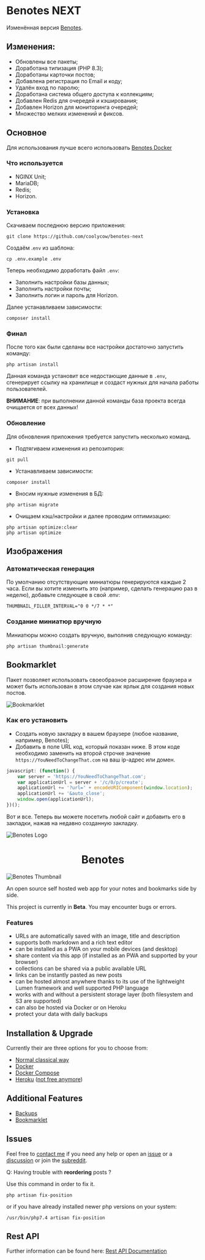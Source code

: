 # Benotes NEXT
Изменённая версия [Benotes](https://github.com/fr0tt/benotes).

## Изменения:
- Обновлены все пакеты;
- Доработана типизация (PHP 8.3);
- Доработаны карточки постов;
- Добавлена регистрация по Email и коду;
- Удалён вход по паролю;
- Доработана система общего доступа к коллекциям;
- Добавлен Redis для очередей и кэширования;
- Добавлен Horizon для мониторинга очередей;
- Множество мелких изменений и фиксов.

## Основное
Для использования лучше всего использовать [Benotes Docker](https://github.com/coolycow/benotes-docker)

### Что используется
- NGINX Unit;
- MariaDB;
- Redis;
- Horizon.

### Установка
Скачиваем последнюю версию приложения:
```shell
git clone https://github.com/coolycow/benotes-next
```

Создаём .`env` из шаблона:
```shell
cp .env.example .env
```

Теперь необходимо доработать файл `.env`:
- Заполнить настройки базы данных;
- Заполнить настройки почты;
- Заполнить логин и пароль для Horizon.

Далее устанавливаем зависимости:
```shell
composer install
```

### Финал
После того как были сделаны все настройки достаточно запустить команду:
```shell
php artisan install
```
Данная команда установит все недостающие данные в `.env`, сгенерирует ссылку на хранилище и создаст нужных для начала работы пользователей.

**ВНИМАНИЕ**: при выполнении данной команды база проекта всегда очищается от всех данных!

### Обновление
Для обновления приложения требуется запустить несколько команд.

* Подтягиваем изменения из репозитория:
```shell
git pull
```

* Устанавливаем зависимости:
```shell
composer install
```

* Вносим нужные изменения в БД: 
```shell
php artisan migrate
```

* Очищаем кэш/настройки и далее проводим оптимизацию:
```shell
php artisan optimize:clear
php artisan optimize
```

## Изображения
### Автоматическая генерация
По умолчанию отсутствующие миниатюры генерируются каждые 2 часа.
Если вы хотите изменить это (например, сделать генерацию раз в неделю), добавьте следующее в свой .env:
```dotenv
THUMBNAIL_FILLER_INTERVAL="0 0 */7 * *"
```

### Создание миниатюр вручную
Миниатюры можно создать вручную, выполнив следующую команду:
```shell
php artisan thumbnail:generate
```

## Bookmarklet
Пакет позволяет использовать своеобразное расширение браузера и может быть использован в этом случае как ярлык для создания новых постов.

![Bookmarklet](https://raw.githubusercontent.com/coolycow/benotes/master/public/bookmarklet.gif)

### Как его установить
* Создать новую закладку в вашем браузере (любое название, например, Benotes);
* Добавить в поле URL код, который показан ниже. В этом коде необходимо заменить на второй строчке значение `https://YouNeedToChangeThat.com` на ваш ip-адрес или домен.

```javascript
javascript: (function() {
	var server = 'https://YouNeedToChangeThat.com';
	var applicationUrl = server + '/c/0/p/create';
	applicationUrl += '?url=' + encodeURIComponent(window.location);
	applicationUrl += '&auto_close';
	window.open(applicationUrl);
})();
```
Вот и все. Теперь вы можете посетить любой сайт и добавить его в закладки, нажав на недавно созданную закладку.

![Benotes Logo](https://raw.githubusercontent.com/coolycow/benotes/master/public/apple-touch-icon.png)

<h1 align="center">Benotes</h1>

![Benotes Thumbnail](https://user-images.githubusercontent.com/33751346/177018302-61f0e613-c7ff-40ff-b260-771f78489233.jpg)

An open source self hosted web app for your notes and bookmarks side by side.

This project is currently in **Beta**. You may encounter bugs or errors.

### Features

-   URLs are automatically saved with an image, title and description
-   supports both markdown and a rich text editor
-   can be installed as a PWA on your mobile devices (and desktop)
-   share content via this app (if installed as an PWA and supported by your browser)
-   collections can be shared via a public available URL
-   links can be instantly pasted as new posts
-   can be hosted almost anywhere thanks to its use of the lightweight Lumen framework and well supported PHP language
-   works with and without a persistent storage layer (both filesystem and S3 are supported)
-   can also be hosted via Docker or on Heroku
-   protect your data with daily backups

## Installation & Upgrade

Currently their are three options for you to choose from:

-   [Normal classical way](https://benotes.org/docs/installation/classic)
-   [Docker](https://benotes.org/docs/installation/docker)
-   [Docker Compose](https://benotes.org/docs/installation/docker-compose)
-   [Heroku](https://benotes.org/docs/installation/heroku) ([not free anymore](https://blog.heroku.com/next-chapter))

## Additional Features

-   [Backups](https://benotes.org/docs/extras/backup)
-   [Bookmarklet](https://benotes.org/docs/extras/bookmarklet)

## Issues

Feel free to [contact me](https://twitter.com/_fr0tt) if you need any help or open an [issue](https://github.com/fr0tt/benotes/issues) or a [discussion](https://github.com/fr0tt/benotes/discussions) or join the [subreddit](https://reddit.com/r/benotes).

Q: Having trouble with **reordering** posts ?

Use this command in order to fix it.

```
php artisan fix-position
```

or if you have already installed newer php versions on your system:

```
/usr/bin/php7.4 artisan fix-position
```

## Rest API

Further information can be found here: [Rest API Documentation](api.md)
